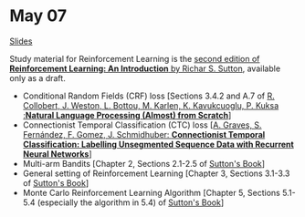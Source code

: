 # May 07

[Slides](https://ufal.mff.cuni.cz/~straka/courses/npfl114/1718/slides/?11)

Study material for Reinforcement Learning is the [second edition of **Reinforcement Learning: An Introduction** by Richar S. Sutton](http://incompleteideas.net/book/the-book-2nd.html), available only as a draft.

- Conditional Random Fields (CRF) loss [Sections 3.4.2 and A.7 of [R. Collobert, J. Weston, L. Bottou, M. Karlen, K. Kavukcuoglu, P. Kuksa :**Natural Language Processing (Almost) from Scratch**](http://www.jmlr.org/papers/volume12/collobert11a/collobert11a.pdf)]
- Connectionist Temporal Classification (CTC) loss [[A. Graves, S. Fernández, F. Gomez, J. Schmidhuber: **Connectionist Temporal Classification: Labelling Unsegmented Sequence Data with Recurrent Neural Networks**](https://www.cs.toronto.edu/~graves/icml_2006.pdf)]
- Multi-arm Bandits [Chapter 2, Sections 2.1-2.5 of [Sutton's Book](http://incompleteideas.net/book/bookdraft2018mar21.pdf)]
- General setting of Reinforcement Learning [Chapter 3, Sections 3.1-3.3 of [Sutton's Book](http://incompleteideas.net/book/bookdraft2018mar21.pdf)]
- Monte Carlo Reinforcement Learning Algorithm [Chapter 5, Sections 5.1-5.4 (especially the algorithm in 5.4) of [Sutton's Book](http://incompleteideas.net/book/bookdraft2018mar21.pdf)]
